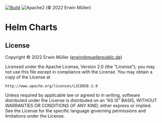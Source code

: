 [![Build](https://jenkins.anrisoftware.com/job/robobeerun-helm-charts/job/main/badge/icon "Build")](https://jenkins.anrisoftware.com/job/robobeerun-helm-charts/job/main) ![Apache2](https://project.anrisoftware.com/attachments/download/474/apache2.0-small.gif "Apache2") (© 2022 Erwin Müller)

Helm Charts
===========

License
-------

Copyright © 2022 Erwin Müller (erwin@muellerpublic.de)

Licensed under the Apache License, Version 2.0 (the “License”); you may
not use this file except in compliance with the License. You may obtain
a copy of the License at

    http://www.apache.org/licenses/LICENSE-2.0

Unless required by applicable law or agreed to in writing, software
distributed under the License is distributed on an “AS IS” BASIS,
WITHOUT WARRANTIES OR CONDITIONS OF ANY KIND, either express or implied.
See the License for the specific language governing permissions and
limitations under the License.
